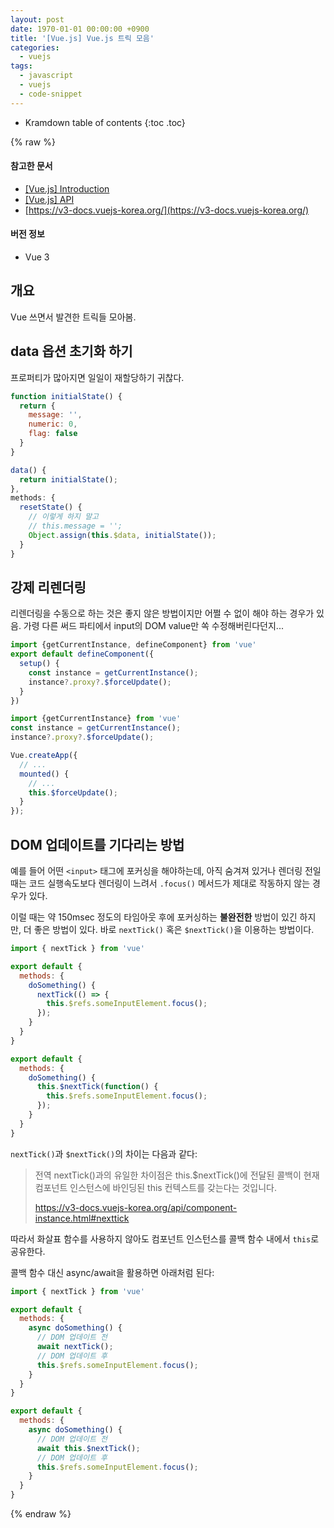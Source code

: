 ```yaml
---
layout: post
date: 1970-01-01 00:00:00 +0900
title: '[Vue.js] Vue.js 트릭 모음'
categories:
  - vuejs
tags:
  - javascript
  - vuejs
  - code-snippet
---
```


* Kramdown table of contents
{:toc .toc}

{% raw %}

#### 참고한 문서

- [\[Vue.js\] Introduction](https://vuejs.org/guide/introduction.html)
- [\[Vue.js\] API](https://vuejs.org/api/)
- [https://v3-docs.vuejs-korea.org/](https://v3-docs.vuejs-korea.org/)

#### 버전 정보

- Vue 3


## 개요

Vue 쓰면서 발견한 트릭들 모아봄.


## data 옵션 초기화 하기

프로퍼티가 많아지면 일일이 재할당하기 귀찮다.

```js
function initialState() {
  return {
    message: '',
    numeric: 0,
    flag: false
  }
}
```

```js
data() {
  return initialState();
},
methods: {
  resetState() {
    // 이렇게 하지 말고
    // this.message = '';
    Object.assign(this.$data, initialState());
  }
}
```


## 강제 리렌더링

리렌더링을 수동으로 하는 것은 좋지 않은 방법이지만 어쩔 수 없이 해야 하는 경우가 있음. 가령 다른 써드 파티에서 input의 DOM value만 쏙 수정해버린다던지...

```js
import {getCurrentInstance, defineComponent} from 'vue'
export default defineComponent({
  setup() {
    const instance = getCurrentInstance();
    instance?.proxy?.$forceUpdate();
  }
})
```

```js
import {getCurrentInstance} from 'vue'
const instance = getCurrentInstance();
instance?.proxy?.$forceUpdate();
```

```js
Vue.createApp({
  // ...
  mounted() {
    // ...
    this.$forceUpdate();
  }
});
```


## DOM 업데이트를 기다리는 방법

예를 들어 어떤 `<input>` 태그에 포커싱을 해야하는데, 아직 숨겨져 있거나 렌더링 전일 때는 코드 실행속도보다 렌더링이 느려서 `.focus()` 메서드가 제대로 작동하지 않는 경우가 있다.

이럴 때는 약 150msec 정도의 타임아웃 후에 포커싱하는 **불완전한** 방법이 있긴 하지만, 더 좋은 방법이 있다. 바로 `nextTick()` 혹은 `$nextTick()`을 이용하는 방법이다.

```js
import { nextTick } from 'vue'

export default {
  methods: {
    doSomething() {
      nextTick(() => {
        this.$refs.someInputElement.focus();
      });
    }
  }
}
```

```js
export default {
  methods: {
    doSomething() {
      this.$nextTick(function() {
        this.$refs.someInputElement.focus();
      });
    }
  }
}
```

`nextTick()`과 `$nextTick()`의 차이는 다음과 같다:

> 전역 nextTick()과의 유일한 차이점은 this.$nextTick()에 전달된 콜백이 현재 컴포넌트 인스턴스에 바인딩된 this 컨텍스트를 갖는다는 것입니다.
>
> https://v3-docs.vuejs-korea.org/api/component-instance.html#nexttick

따라서 화살표 함수를 사용하지 않아도 컴포넌트 인스턴스를 콜백 함수 내에서 `this`로 공유한다.

콜백 함수 대신 async/await을 활용하면 아래처럼 된다:

```js
import { nextTick } from 'vue'

export default {
  methods: {
    async doSomething() {
      // DOM 업데이트 전
      await nextTick();
      // DOM 업데이트 후
      this.$refs.someInputElement.focus();
    }
  }
}
```

```js
export default {
  methods: {
    async doSomething() {
      // DOM 업데이트 전
      await this.$nextTick();
      // DOM 업데이트 후
      this.$refs.someInputElement.focus();
    }
  }
}
```

{% endraw %}
